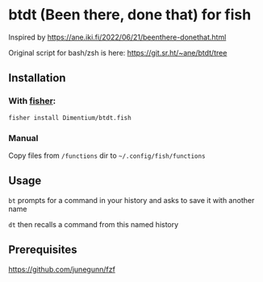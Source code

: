 # btdt (Been there, done that) for fish

Inspired by https://ane.iki.fi/2022/06/21/beenthere-donethat.html

Original script for bash/zsh is here: https://git.sr.ht/~ane/btdt/tree

## Installation

### With [fisher](https://github.com/jorgebucaran/fisher):

`fisher install Dimentium/btdt.fish`

### Manual

Copy files from `/functions` dir to `~/.config/fish/functions`

## Usage

`bt` prompts for a command in your history and asks to save it with another name

`dt` then recalls a command from this named history

## Prerequisites

https://github.com/junegunn/fzf
